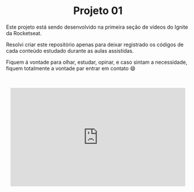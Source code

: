 <h1 align="center">Projeto 01</h1>

<p>
  Este projeto está sendo desenvolvido na primeira seção de vídeos do Ignite da Rocketseat.
</p>

<p>
  Resolvi criar este repositório apenas para deixar registrado os códigos de cada conteúdo estudado durante as aulas assistidas.
</p>

<p>
  Fiquem á vontade para olhar, estudar, opinar, e caso sintam a necessidade, fiquem totalmente a vontade par entrar em contato 😄
</p>

</br>

<p align="center">
  <iframe src="https://giphy.com/embed/XIqCQx02E1U9W" width="480" height="269" frameBorder="0" class="giphy-embed" allowFullScreen></iframe>
</p>